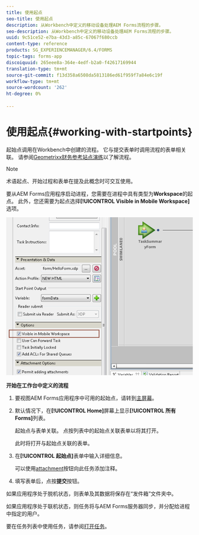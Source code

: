 ```yaml
---
title: 使用起点
seo-title: 使用起点
description: 从Workbench中定义的移动设备处理AEM Forms流程的步骤。
seo-description: 从Workbench中定义的移动设备处理AEM Forms流程的步骤。
uuid: 9c51ce52-e7ba-43d3-a85c-67067f680ccb
content-type: reference
products: SG_EXPERIENCEMANAGER/6.4/FORMS
topic-tags: forms-app
discoiquuid: 265eee8a-364e-4edf-b2a0-f42617169944
translation-type: tm+mt
source-git-commit: f13d358a6508da5813186ed61f959f7a84e6c19f
workflow-type: tm+mt
source-wordcount: '262'
ht-degree: 0%

---
```



# 使用起点{#working-with-startpoints}

起始点调用在Workbench中创建的流程。 它与提交表单时调用流程的表单相关联。 请参阅[Geometrixx财务参考站点演练](/help/forms/using/finance-reference-site-walkthrough.md)以了解流程。

>[!NOTE]
>
>术语起点、开始过程和表单在提及此概念时可交互使用。

要从AEM Forms应用程序启动进程，您需要在进程中具有类型为&#x200B;**Workspace**&#x200B;的起点。 此外，您还需要为起点选择&#x200B;**[!UICONTROL Visible in Mobile Workspace]**&#x200B;选项。

![mws_startpoint_select_option](assets/mws_startpoint_select_option.png)

**开始在工作台中定义的流程**

1. 要视图AEM Forms应用程序中可用的起始点，请转到[主屏幕](/help/forms/using/home-screen.md)。
1. 默认情况下，在&#x200B;**[!UICONTROL Home]**&#x200B;屏幕上显示&#x200B;**[!UICONTROL 所有Forms]**&#x200B;列表。

   起始点与表单关联。 点按列表中的起始点关联表单以将其打开。

   此时将打开与起始点关联的表单。

1. 在&#x200B;**[!UICONTROL 起始点]**&#x200B;表单中输入详细信息。

   可以使用[attachment](/help/forms/using/add-attachments.md)按钮向此任务添加注释。

1. 填写表单后，点按&#x200B;**提交**&#x200B;按钮。

如果应用程序处于脱机状态，则表单及其数据将保存在“发件箱”文件夹中。

如果应用程序处于联机状态，则任务将与AEM Forms服务器同步，并分配给进程中指定的用户。

要在任务列表中使用任务，请参阅[打开任务](/help/forms/using/open-task.md)。
